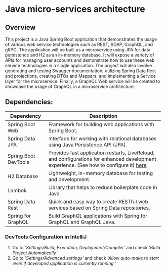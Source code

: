# Java micro-services architecture


## Overview
This project is a Java Spring Boot application that demonstrates the usage of various web service technologies such as REST, SOAP, GraphQL, and gRPC. The application will be built as a microservice using JPA for data persistence and H2 as an in-memory database. It will expose a variety of APIs for managing user accounts and demonstrate how to use these web service technologies in a single application. The project will also involve generating and testing Swagger documentation, utilizing Spring Data Rest and projections, creating DTOs and Mappers, and implementing a Service layer for the microservice. Finally, a GraphQL Web service will be created to showcase the usage of GraphQL in a microservice architecture.

## Dependencies:

| Dependency                 | Description                                                                                                                                                |
|----------------------------|------------------------------------------------------------------------------------------------------------------------------------------------------------|
| Spring Boot Web            | Framework for building web applications with Spring Boot.                                                                                                  |
| Spring Data JPA            | Interface for working with relational databases using Java Persistence API (JPA).                                                                          |
| Spring Boot DevTools      | Provides fast application restarts, LiveReload, and configurations for enhanced development experience. (See how to configure it) [here](#dev-tools-config) |
| H2 Database                | Lightweight, in-memory database for testing and development.                                                                                               |
| Lombok                     | Library that helps to reduce boilerplate code in Java.                                                                                                     |
| Spring Data Rest           | Quick and easy way to create RESTful web services based on Spring Data repositories.                                                                       |
| Spring for GraphQL      | Build GraphQL applications with Spring for GraphQL and GraphQL Java.                                                                                       |




### <h3 id = "dev-tools-config">DevTools Configuration in IntelliJ</h3>
1. Go to *'Settings/Build, Execution, Deployment/Compiler'* and check *'Build Project Automatically'*
2. Go to *'Settings/Advanced settings'* and check *'Allow auto-make to start even if developed application is currently running '*
